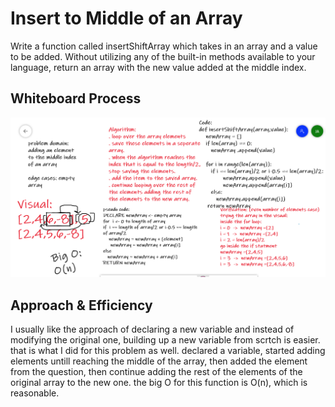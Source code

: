 # Insert to Middle of an Array
Write a function called insertShiftArray which takes in an array and a value to be added. Without utilizing any of the built-in methods available to your language, return an array with the new value added at the middle index.

## Whiteboard Process
![array shift reverse](array-reverse-shift.PNG)

## Approach & Efficiency
<!-- What approach did you take? Discuss Why. What is the Big O space/time for this approach? -->
I usually like the approach of declaring a new variable and instead of modifying the original one, building up a new variable from scrtch is easier.
that is what I did for this problem as well. declared a variable, started adding elements untill reaching the middle of the array, then added the element from the question, then continue adding the rest of the elements of the original array to the new one.
the big O for this function is O(n), which is reasonable.
